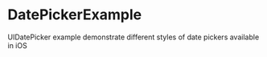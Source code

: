 # DatePickerExample
UIDatePicker example demonstrate different styles of date pickers available in iOS
